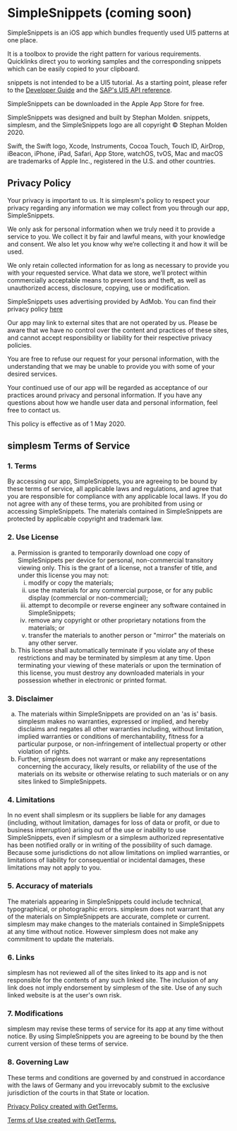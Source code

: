 # SimpleSnippets (coming soon)
SimpleSnippets is an iOS app which bundles frequently used UI5 patterns at one place. 

It is a toolbox to provide the right pattern for various requirements. Quicklinks direct you to working samples and the corresponding snippets which can be easily copied to your clipboard.

snippets is not intended to be a UI5 tutorial. As a starting point, please refer to the [Developer Guide](https://openui5.hana.ondemand.com/#docs/guide/Documentation.html) and the [SAP's UI5 API reference](https://openui5.hana.ondemand.com/#docs/api/symbols/sap.ui.html). 

SimpleSnippets can be downloaded in the Apple App Store for free.

SimpleSnippets was designed and built by Stephan Molden. snippets, simplesm, and the SimpleSnippets logo are all copyright © Stephan Molden 2020.

Swift, the Swift logo, Xcode, Instruments, Cocoa Touch, Touch ID, AirDrop, iBeacon, iPhone, iPad, Safari, App Store, watchOS, tvOS, Mac and macOS are trademarks of Apple Inc., registered in the U.S. and other countries.




<h2>Privacy Policy</h2>
<p>Your privacy is important to us. It is simplesm's policy to respect your privacy regarding any information we may collect from you through our app, SimpleSnippets.</p>
<p>We only ask for personal information when we truly need it to provide a service to you. We collect it by fair and lawful means, with your knowledge and consent. We also let you know why we’re collecting it and how it will be used.</p>
<p>We only retain collected information for as long as necessary to provide you with your requested service. What data we store, we’ll protect within commercially acceptable means to prevent loss and theft, as well as unauthorized access, disclosure, copying, use or modification.</p>
<p>SimpleSnippets uses advertising provided by AdMob. You can find their privacy policy <a href="https://www.google.com/adsense/new/localized-terms)">here</a></p>
<p>Our app may link to external sites that are not operated by us. Please be aware that we have no control over the content and practices of these sites, and cannot accept responsibility or liability for their respective privacy policies.</p>
<p>You are free to refuse our request for your personal information, with the understanding that we may be unable to provide you with some of your desired services.</p>
<p>Your continued use of our app will be regarded as acceptance of our practices around privacy and personal information. If you have any questions about how we handle user data and personal information, feel free to contact us.</p>
<p>This policy is effective as of 1 May 2020.</p>


<h2>simplesm Terms of Service</h2>
<h3>1. Terms</h3>
<p>By accessing our app, SimpleSnippets, you are agreeing to be bound by these terms of service, all applicable laws and regulations, and agree that you are responsible for compliance with any applicable local laws. If you do not agree with any of these terms, you are prohibited from using or accessing SimpleSnippets. The materials contained in SimpleSnippets are protected by applicable copyright and trademark law.</p>
<h3>2. Use License</h3>
<ol type="a">
   <li>Permission is granted to temporarily download one copy of SimpleSnippets per device for personal, non-commercial transitory viewing only. This is the grant of a license, not a transfer of title, and under this license you may not:
   <ol type="i">
       <li>modify or copy the materials;</li>
       <li>use the materials for any commercial purpose, or for any public display (commercial or non-commercial);</li>
       <li>attempt to decompile or reverse engineer any software contained in SimpleSnippets;</li>
       <li>remove any copyright or other proprietary notations from the materials; or</li>
       <li>transfer the materials to another person or "mirror" the materials on any other server.</li>
   </ol>
    </li>
   <li>This license shall automatically terminate if you violate any of these restrictions and may be terminated by simplesm at any time. Upon terminating your viewing of these materials or upon the termination of this license, you must destroy any downloaded materials in your possession whether in electronic or printed format.</li>
</ol>
<h3>3. Disclaimer</h3>
<ol type="a">
   <li>The materials within SimpleSnippets are provided on an 'as is' basis. simplesm makes no warranties, expressed or implied, and hereby disclaims and negates all other warranties including, without limitation, implied warranties or conditions of merchantability, fitness for a particular purpose, or non-infringement of intellectual property or other violation of rights.</li>
   <li>Further, simplesm does not warrant or make any representations concerning the accuracy, likely results, or reliability of the use of the materials on its website or otherwise relating to such materials or on any sites linked to SimpleSnippets.</li>
</ol>
<h3>4. Limitations</h3>
<p>In no event shall simplesm or its suppliers be liable for any damages (including, without limitation, damages for loss of data or profit, or due to business interruption) arising out of the use or inability to use SimpleSnippets, even if simplesm or a simplesm authorized representative has been notified orally or in writing of the possibility of such damage. Because some jurisdictions do not allow limitations on implied warranties, or limitations of liability for consequential or incidental damages, these limitations may not apply to you.</p>
<h3>5. Accuracy of materials</h3>
<p>The materials appearing in SimpleSnippets could include technical, typographical, or photographic errors. simplesm does not warrant that any of the materials on SimpleSnippets are accurate, complete or current. simplesm may make changes to the materials contained in SimpleSnippets at any time without notice. However simplesm does not make any commitment to update the materials.</p>
<h3>6. Links</h3>
<p>simplesm has not reviewed all of the sites linked to its app and is not responsible for the contents of any such linked site. The inclusion of any link does not imply endorsement by simplesm of the site. Use of any such linked website is at the user's own risk.</p>
<h3>7. Modifications</h3>
<p>simplesm may revise these terms of service for its app at any time without notice. By using SimpleSnippets you are agreeing to be bound by the then current version of these terms of service.</p>
<h3>8. Governing Law</h3>
<p>These terms and conditions are governed by and construed in accordance with the laws of Germany and you irrevocably submit to the exclusive jurisdiction of the courts in that State or location.</p>
<p><a href="https://getterms.io" title="Generate a free privacy policy">Privacy Policy created with GetTerms.</a></p>
<p><a href="https://getterms.io" title="Generate a free terms of use document">Terms of Use created with GetTerms.</a></p>
